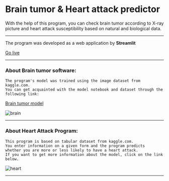 # Brain tumor & Heart attack predictor

With the help of this program, you can check brain tumor according to X-ray picture 
and heart attack susceptibility based on natural and biological data.

___
The program was developed as a web application by **Streamlit**

[Go live](https://brain-tumor-heart-attack-predictor.streamlit.app/)

___
### About Brain tumor software:
```
The program's model was trained using the image dataset from kaggle.com.
You can get acquainted with the model notebook and dataset through the following link:
```

[Brain tumor model](https://www.kaggle.com/code/holmonalp/brain-tumor)

![brain](https://media.istockphoto.com/id/171263511/photo/brain-x-ray.jpg?s=612x612&w=0&k=20&c=nSBx0KQBqWHFSE11fR2QankeeORh6JQfpOclbIYSaMQ=)
___
### About Heart Attack Program:
```
This program is based on tabular dataset from kaggle.com. 
You enter information on a given form and the program predicts 
whether you are more or less likely to have a heart attack.
If you want to get more information about the model, click on the link below.
```

![heart](https://marvel-b1-cdn.bc0a.com/f00000000229348/www.silversneakers.com/wp-content/uploads/2018/09/SSBlog_HeartAttack_700x525.jpg)

___